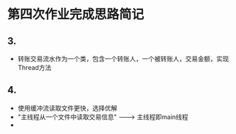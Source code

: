 # 第四次作业完成思路简记
## 3.
- 转账交易流水作为一个类，包含一个转账人，一个被转账人，交易金额，实现Thread方法


## 4.
- 使用缓冲流读取文件更快，选择优解
- "主线程从一个文件中读取交易信息" ---> 主线程即main线程
- 